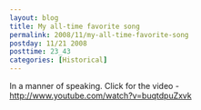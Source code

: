 ```yaml
---
layout: blog
title: My all-time favorite song
permalink: 2008/11/my-all-time-favorite-song
postday: 11/21 2008
posttime: 23_43
categories: [Historical]
---
```


<p>In a manner of speaking. Click for the video - <a href="http://www.youtube.com/watch?v=buqtdpuZxvk" title="http://www.youtube.com/watch?v=buqtdpuZxvk">http://www.youtube.com/watch?v=buqtdpuZxvk</a></p>
<object width="425" height="344"><param name="movie" value="http://www.youtube.com/v/buqtdpuZxvk&hl=en&fs=1" /><param name="allowFullScreen" value="true" /><param name="allowscriptaccess" value="always" /><embed src="http://www.youtube.com/v/buqtdpuZxvk&hl=en&fs=1" type="application/x-shockwave-flash" allowscriptaccess="always" allowfullscreen="true" width="425" height="344"></embed></object>
